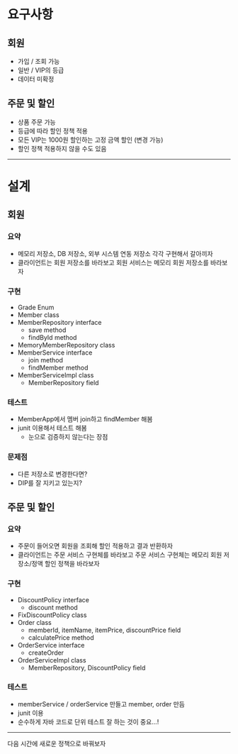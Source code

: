 # 요구사항
## 회원
- 가입 / 조회 가능
- 일반 / VIP의 등급
- 데이터 미확정
## 주문 및 할인
- 상품 주문 가능
- 등급에 따라 할인 정책 적용
- 모든 VIP는 1000원 할인하는 고정 금액 할인 (변경 가능)
- 할인 정책 적용하지 않을 수도 있음
-----------
# 설계
## 회원
### 요약
- 메모리 저장소, DB 저장소, 외부 시스템 연동 저장소 각각 구현해서 갈아끼자
- 클라이언트는 회원 저장소를 바라보고 회원 서비스는 메모리 회원 저장소를 바라보자
### 구현
- Grade Enum
- Member class
- MemberRepository interface
  - save method
  - findById method
- MemoryMemberRepository class
- MemberService interface
  - join method
  - findMember method
- MemberServiceImpl class
  - MemberRepository field
### 테스트
- MemberApp에서 멤버 join하고 findMember 해봄
- junit 이용해서 테스트 해봄
  - 눈으로 검증하지 않는다는 장점
### 문제점
- 다른 저장소로 변경한다면?
- DIP를 잘 지키고 있는지?
## 주문 및 할인
### 요약
- 주문이 들어오면 회원을 조회해 할인 적용하고 결과 반환하자
- 클라이언트는 주문 서비스 구현체를 바라보고 주문 서비스 구현체는 메모리 회원 저장소/정액 할인 정책을 바라보자
### 구현
- DiscountPolicy interface
  - discount method
- FixDiscountPolicy class
- Order class
  - memberId, itemName, itemPrice, discountPrice field
  - calculatePrice method
- OrderService interface
  - createOrder
- OrderServiceImpl class
  - MemberRepository, DiscountPolicy field
### 테스트
- memberService / orderService 만들고 member, order 만듬
- junit 이용
- 순수하게 자바 코드로 단위 테스트 잘 하는 것이 중요...!
-----------
다음 시간에 새로운 정책으로 바꿔보자
